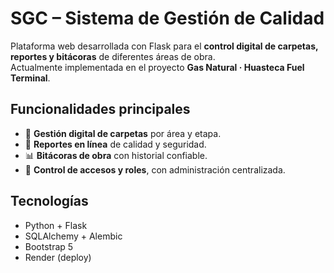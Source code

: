 # SGC – Sistema de Gestión de Calidad

Plataforma web desarrollada con Flask para el **control digital de carpetas, reportes y bitácoras** de diferentes áreas de obra.  
Actualmente implementada en el proyecto **Gas Natural · Huasteca Fuel Terminal**.

## Funcionalidades principales
- 📂 **Gestión digital de carpetas** por área y etapa.
- 📝 **Reportes en línea** de calidad y seguridad.
- 📊 **Bitácoras de obra** con historial confiable.
- 🔐 **Control de accesos y roles**, con administración centralizada.

## Tecnologías
- Python + Flask
- SQLAlchemy + Alembic
- Bootstrap 5
- Render (deploy)
